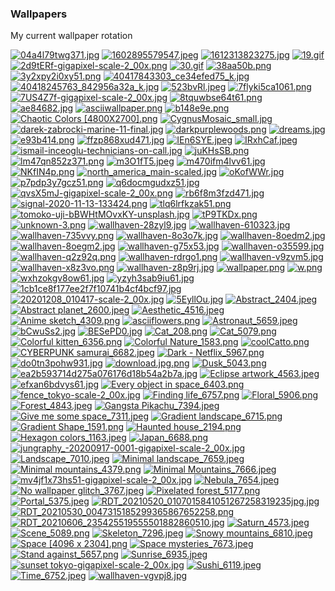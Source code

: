 ### Wallpapers
My current wallpaper rotation

[![04a4l79twg371.jpg](https://raw.githubusercontent.com/ropapermaker/Wallpapers/master/thumbnails/04a4l79twg371.jpg)](https://raw.githubusercontent.com/ropapermaker/Wallpapers/master/papes/04a4l79twg371.jpg)
[![1602895579547.jpeg](https://raw.githubusercontent.com/ropapermaker/Wallpapers/master/thumbnails/1602895579547.jpeg)](https://raw.githubusercontent.com/ropapermaker/Wallpapers/master/papes/1602895579547.jpeg)
[![1612313823275.jpg](https://raw.githubusercontent.com/ropapermaker/Wallpapers/master/thumbnails/1612313823275.jpg)](https://raw.githubusercontent.com/ropapermaker/Wallpapers/master/papes/1612313823275.jpg)
[![19.gif](https://raw.githubusercontent.com/ropapermaker/Wallpapers/master/thumbnails/19.gif)](https://raw.githubusercontent.com/ropapermaker/Wallpapers/master/papes/19.gif)
[![2d9tERf-gigapixel-scale-2_00x.png](https://raw.githubusercontent.com/ropapermaker/Wallpapers/master/thumbnails/2d9tERf-gigapixel-scale-2_00x.png)](https://raw.githubusercontent.com/ropapermaker/Wallpapers/master/papes/2d9tERf-gigapixel-scale-2_00x.png)
[![30.gif](https://raw.githubusercontent.com/ropapermaker/Wallpapers/master/thumbnails/30.gif)](https://raw.githubusercontent.com/ropapermaker/Wallpapers/master/papes/30.gif)
[![38aa50b.png](https://raw.githubusercontent.com/ropapermaker/Wallpapers/master/thumbnails/38aa50b.png)](https://raw.githubusercontent.com/ropapermaker/Wallpapers/master/papes/38aa50b.png)
[![3y2xpy2i0xy51.png](https://raw.githubusercontent.com/ropapermaker/Wallpapers/master/thumbnails/3y2xpy2i0xy51.png)](https://raw.githubusercontent.com/ropapermaker/Wallpapers/master/papes/3y2xpy2i0xy51.png)
[![40417843303_ce34efed75_k.jpg](https://raw.githubusercontent.com/ropapermaker/Wallpapers/master/thumbnails/40417843303_ce34efed75_k.jpg)](https://raw.githubusercontent.com/ropapermaker/Wallpapers/master/papes/40417843303_ce34efed75_k.jpg)
[![40418245763_842956a32a_k.jpg](https://raw.githubusercontent.com/ropapermaker/Wallpapers/master/thumbnails/40418245763_842956a32a_k.jpg)](https://raw.githubusercontent.com/ropapermaker/Wallpapers/master/papes/40418245763_842956a32a_k.jpg)
[![523bvRl.jpeg](https://raw.githubusercontent.com/ropapermaker/Wallpapers/master/thumbnails/523bvRl.jpeg)](https://raw.githubusercontent.com/ropapermaker/Wallpapers/master/papes/523bvRl.jpeg)
[![7flyki5ca1061.png](https://raw.githubusercontent.com/ropapermaker/Wallpapers/master/thumbnails/7flyki5ca1061.png)](https://raw.githubusercontent.com/ropapermaker/Wallpapers/master/papes/7flyki5ca1061.png)
[![7US4Z7f-gigapixel-scale-2_00x.jpg](https://raw.githubusercontent.com/ropapermaker/Wallpapers/master/thumbnails/7US4Z7f-gigapixel-scale-2_00x.jpg)](https://raw.githubusercontent.com/ropapermaker/Wallpapers/master/papes/7US4Z7f-gigapixel-scale-2_00x.jpg)
[![8tquwbse64t61.png](https://raw.githubusercontent.com/ropapermaker/Wallpapers/master/thumbnails/8tquwbse64t61.png)](https://raw.githubusercontent.com/ropapermaker/Wallpapers/master/papes/8tquwbse64t61.png)
[![ae84682.jpg](https://raw.githubusercontent.com/ropapermaker/Wallpapers/master/thumbnails/ae84682.jpg)](https://raw.githubusercontent.com/ropapermaker/Wallpapers/master/papes/ae84682.jpg)
[![asciiwallpaper.png](https://raw.githubusercontent.com/ropapermaker/Wallpapers/master/thumbnails/asciiwallpaper.png)](https://raw.githubusercontent.com/ropapermaker/Wallpapers/master/papes/asciiwallpaper.png)
[![b148e9e.png](https://raw.githubusercontent.com/ropapermaker/Wallpapers/master/thumbnails/b148e9e.png)](https://raw.githubusercontent.com/ropapermaker/Wallpapers/master/papes/b148e9e.png)
[![Chaotic Colors [4800X2700].png](https://raw.githubusercontent.com/ropapermaker/Wallpapers/master/thumbnails/Chaotic%20Colors%20[4800X2700].png)](https://raw.githubusercontent.com/ropapermaker/Wallpapers/master/papes/Chaotic%20Colors%20[4800X2700].png)
[![CygnusMosaic_small.jpg](https://raw.githubusercontent.com/ropapermaker/Wallpapers/master/thumbnails/CygnusMosaic_small.jpg)](https://raw.githubusercontent.com/ropapermaker/Wallpapers/master/papes/CygnusMosaic_small.jpg)
[![darek-zabrocki-marine-11-final.jpg](https://raw.githubusercontent.com/ropapermaker/Wallpapers/master/thumbnails/darek-zabrocki-marine-11-final.jpg)](https://raw.githubusercontent.com/ropapermaker/Wallpapers/master/papes/darek-zabrocki-marine-11-final.jpg)
[![darkpurplewoods.png](https://raw.githubusercontent.com/ropapermaker/Wallpapers/master/thumbnails/darkpurplewoods.png)](https://raw.githubusercontent.com/ropapermaker/Wallpapers/master/papes/darkpurplewoods.png)
[![dreams.jpg](https://raw.githubusercontent.com/ropapermaker/Wallpapers/master/thumbnails/dreams.jpg)](https://raw.githubusercontent.com/ropapermaker/Wallpapers/master/papes/dreams.jpg)
[![e93b414.png](https://raw.githubusercontent.com/ropapermaker/Wallpapers/master/thumbnails/e93b414.png)](https://raw.githubusercontent.com/ropapermaker/Wallpapers/master/papes/e93b414.png)
[![ffzp868xud471.jpg](https://raw.githubusercontent.com/ropapermaker/Wallpapers/master/thumbnails/ffzp868xud471.jpg)](https://raw.githubusercontent.com/ropapermaker/Wallpapers/master/papes/ffzp868xud471.jpg)
[![IEn6SYE.jpeg](https://raw.githubusercontent.com/ropapermaker/Wallpapers/master/thumbnails/IEn6SYE.jpeg)](https://raw.githubusercontent.com/ropapermaker/Wallpapers/master/papes/IEn6SYE.jpeg)
[![IRxhCaf.jpeg](https://raw.githubusercontent.com/ropapermaker/Wallpapers/master/thumbnails/IRxhCaf.jpeg)](https://raw.githubusercontent.com/ropapermaker/Wallpapers/master/papes/IRxhCaf.jpeg)
[![ismail-inceoglu-technicians-on-call.jpg](https://raw.githubusercontent.com/ropapermaker/Wallpapers/master/thumbnails/ismail-inceoglu-technicians-on-call.jpg)](https://raw.githubusercontent.com/ropapermaker/Wallpapers/master/papes/ismail-inceoglu-technicians-on-call.jpg)
[![juKHsSB.png](https://raw.githubusercontent.com/ropapermaker/Wallpapers/master/thumbnails/juKHsSB.png)](https://raw.githubusercontent.com/ropapermaker/Wallpapers/master/papes/juKHsSB.png)
[![lm47qn852z371.png](https://raw.githubusercontent.com/ropapermaker/Wallpapers/master/thumbnails/lm47qn852z371.png)](https://raw.githubusercontent.com/ropapermaker/Wallpapers/master/papes/lm47qn852z371.png)
[![m3O1fT5.jpeg](https://raw.githubusercontent.com/ropapermaker/Wallpapers/master/thumbnails/m3O1fT5.jpeg)](https://raw.githubusercontent.com/ropapermaker/Wallpapers/master/papes/m3O1fT5.jpeg)
[![m470ifm4lvv61.jpg](https://raw.githubusercontent.com/ropapermaker/Wallpapers/master/thumbnails/m470ifm4lvv61.jpg)](https://raw.githubusercontent.com/ropapermaker/Wallpapers/master/papes/m470ifm4lvv61.jpg)
[![NKfIN4p.png](https://raw.githubusercontent.com/ropapermaker/Wallpapers/master/thumbnails/NKfIN4p.png)](https://raw.githubusercontent.com/ropapermaker/Wallpapers/master/papes/NKfIN4p.png)
[![north_america_main-scaled.jpg](https://raw.githubusercontent.com/ropapermaker/Wallpapers/master/thumbnails/north_america_main-scaled.jpg)](https://raw.githubusercontent.com/ropapermaker/Wallpapers/master/papes/north_america_main-scaled.jpg)
[![oKofWWr.jpg](https://raw.githubusercontent.com/ropapermaker/Wallpapers/master/thumbnails/oKofWWr.jpg)](https://raw.githubusercontent.com/ropapermaker/Wallpapers/master/papes/oKofWWr.jpg)
[![p7pdp3y7gcz51.png](https://raw.githubusercontent.com/ropapermaker/Wallpapers/master/thumbnails/p7pdp3y7gcz51.png)](https://raw.githubusercontent.com/ropapermaker/Wallpapers/master/papes/p7pdp3y7gcz51.png)
[![q6docmgudxz51.jpg](https://raw.githubusercontent.com/ropapermaker/Wallpapers/master/thumbnails/q6docmgudxz51.jpg)](https://raw.githubusercontent.com/ropapermaker/Wallpapers/master/papes/q6docmgudxz51.jpg)
[![qvsX5mJ-gigapixel-scale-2_00x.png](https://raw.githubusercontent.com/ropapermaker/Wallpapers/master/thumbnails/qvsX5mJ-gigapixel-scale-2_00x.png)](https://raw.githubusercontent.com/ropapermaker/Wallpapers/master/papes/qvsX5mJ-gigapixel-scale-2_00x.png)
[![rb6f8m3fzd471.jpg](https://raw.githubusercontent.com/ropapermaker/Wallpapers/master/thumbnails/rb6f8m3fzd471.jpg)](https://raw.githubusercontent.com/ropapermaker/Wallpapers/master/papes/rb6f8m3fzd471.jpg)
[![signal-2020-11-13-133424.png](https://raw.githubusercontent.com/ropapermaker/Wallpapers/master/thumbnails/signal-2020-11-13-133424.png)](https://raw.githubusercontent.com/ropapermaker/Wallpapers/master/papes/signal-2020-11-13-133424.png)
[![tlq6lrfkzak51.png](https://raw.githubusercontent.com/ropapermaker/Wallpapers/master/thumbnails/tlq6lrfkzak51.png)](https://raw.githubusercontent.com/ropapermaker/Wallpapers/master/papes/tlq6lrfkzak51.png)
[![tomoko-uji-bBWHtMOvxKY-unsplash.jpg](https://raw.githubusercontent.com/ropapermaker/Wallpapers/master/thumbnails/tomoko-uji-bBWHtMOvxKY-unsplash.jpg)](https://raw.githubusercontent.com/ropapermaker/Wallpapers/master/papes/tomoko-uji-bBWHtMOvxKY-unsplash.jpg)
[![tP9TKDx.png](https://raw.githubusercontent.com/ropapermaker/Wallpapers/master/thumbnails/tP9TKDx.png)](https://raw.githubusercontent.com/ropapermaker/Wallpapers/master/papes/tP9TKDx.png)
[![unknown-3.png](https://raw.githubusercontent.com/ropapermaker/Wallpapers/master/thumbnails/unknown-3.png)](https://raw.githubusercontent.com/ropapermaker/Wallpapers/master/papes/unknown-3.png)
[![wallhaven-28zyl9.jpg](https://raw.githubusercontent.com/ropapermaker/Wallpapers/master/thumbnails/wallhaven-28zyl9.jpg)](https://raw.githubusercontent.com/ropapermaker/Wallpapers/master/papes/wallhaven-28zyl9.jpg)
[![wallhaven-610323.jpg](https://raw.githubusercontent.com/ropapermaker/Wallpapers/master/thumbnails/wallhaven-610323.jpg)](https://raw.githubusercontent.com/ropapermaker/Wallpapers/master/papes/wallhaven-610323.jpg)
[![wallhaven-735vvy.png](https://raw.githubusercontent.com/ropapermaker/Wallpapers/master/thumbnails/wallhaven-735vvy.png)](https://raw.githubusercontent.com/ropapermaker/Wallpapers/master/papes/wallhaven-735vvy.png)
[![wallhaven-8o3o7k.jpg](https://raw.githubusercontent.com/ropapermaker/Wallpapers/master/thumbnails/wallhaven-8o3o7k.jpg)](https://raw.githubusercontent.com/ropapermaker/Wallpapers/master/papes/wallhaven-8o3o7k.jpg)
[![wallhaven-8oedm2.jpg](https://raw.githubusercontent.com/ropapermaker/Wallpapers/master/thumbnails/wallhaven-8oedm2.jpg)](https://raw.githubusercontent.com/ropapermaker/Wallpapers/master/papes/wallhaven-8oedm2.jpg)
[![wallhaven-8oegm2.jpg](https://raw.githubusercontent.com/ropapermaker/Wallpapers/master/thumbnails/wallhaven-8oegm2.jpg)](https://raw.githubusercontent.com/ropapermaker/Wallpapers/master/papes/wallhaven-8oegm2.jpg)
[![wallhaven-g75x53.jpg](https://raw.githubusercontent.com/ropapermaker/Wallpapers/master/thumbnails/wallhaven-g75x53.jpg)](https://raw.githubusercontent.com/ropapermaker/Wallpapers/master/papes/wallhaven-g75x53.jpg)
[![wallhaven-o35599.jpg](https://raw.githubusercontent.com/ropapermaker/Wallpapers/master/thumbnails/wallhaven-o35599.jpg)](https://raw.githubusercontent.com/ropapermaker/Wallpapers/master/papes/wallhaven-o35599.jpg)
[![wallhaven-q2z92q.png](https://raw.githubusercontent.com/ropapermaker/Wallpapers/master/thumbnails/wallhaven-q2z92q.png)](https://raw.githubusercontent.com/ropapermaker/Wallpapers/master/papes/wallhaven-q2z92q.png)
[![wallhaven-rdrgo1.png](https://raw.githubusercontent.com/ropapermaker/Wallpapers/master/thumbnails/wallhaven-rdrgo1.png)](https://raw.githubusercontent.com/ropapermaker/Wallpapers/master/papes/wallhaven-rdrgo1.png)
[![wallhaven-v9zvm5.jpg](https://raw.githubusercontent.com/ropapermaker/Wallpapers/master/thumbnails/wallhaven-v9zvm5.jpg)](https://raw.githubusercontent.com/ropapermaker/Wallpapers/master/papes/wallhaven-v9zvm5.jpg)
[![wallhaven-x8z3vo.png](https://raw.githubusercontent.com/ropapermaker/Wallpapers/master/thumbnails/wallhaven-x8z3vo.png)](https://raw.githubusercontent.com/ropapermaker/Wallpapers/master/papes/wallhaven-x8z3vo.png)
[![wallhaven-z8p9rj.jpg](https://raw.githubusercontent.com/ropapermaker/Wallpapers/master/thumbnails/wallhaven-z8p9rj.jpg)](https://raw.githubusercontent.com/ropapermaker/Wallpapers/master/papes/wallhaven-z8p9rj.jpg)
[![wallpaper.png](https://raw.githubusercontent.com/ropapermaker/Wallpapers/master/thumbnails/wallpaper.png)](https://raw.githubusercontent.com/ropapermaker/Wallpapers/master/papes/wallpaper.png)
[![w.png](https://raw.githubusercontent.com/ropapermaker/Wallpapers/master/thumbnails/w.png)](https://raw.githubusercontent.com/ropapermaker/Wallpapers/master/papes/w.png)
[![wxhzokgv8ow61.jpg](https://raw.githubusercontent.com/ropapermaker/Wallpapers/master/thumbnails/wxhzokgv8ow61.jpg)](https://raw.githubusercontent.com/ropapermaker/Wallpapers/master/papes/wxhzokgv8ow61.jpg)
[![yzyh3sab9iu61.jpg](https://raw.githubusercontent.com/ropapermaker/Wallpapers/master/thumbnails/yzyh3sab9iu61.jpg)](https://raw.githubusercontent.com/ropapermaker/Wallpapers/master/papes/yzyh3sab9iu61.jpg)
[![1cb1ce8f177ee2f7f10741b4cf4bcf97.jpg](https://raw.githubusercontent.com/ropapermaker/Wallpapers/master/thumbnails/1cb1ce8f177ee2f7f10741b4cf4bcf97.jpg)](https://raw.githubusercontent.com/ropapermaker/Wallpapers/master/mobile/1cb1ce8f177ee2f7f10741b4cf4bcf97.jpg)
[![20201208_010417-scale-2_00x.jpg](https://raw.githubusercontent.com/ropapermaker/Wallpapers/master/thumbnails/20201208_010417-scale-2_00x.jpg)](https://raw.githubusercontent.com/ropapermaker/Wallpapers/master/mobile/20201208_010417-scale-2_00x.jpg)
[![5EyllOu.jpg](https://raw.githubusercontent.com/ropapermaker/Wallpapers/master/thumbnails/5EyllOu.jpg)](https://raw.githubusercontent.com/ropapermaker/Wallpapers/master/mobile/5EyllOu.jpg)
[![Abstract_2404.jpeg](https://raw.githubusercontent.com/ropapermaker/Wallpapers/master/thumbnails/Abstract_2404.jpeg)](https://raw.githubusercontent.com/ropapermaker/Wallpapers/master/mobile/Abstract_2404.jpeg)
[![Abstract planet_2600.jpeg](https://raw.githubusercontent.com/ropapermaker/Wallpapers/master/thumbnails/Abstract%20planet_2600.jpeg)](https://raw.githubusercontent.com/ropapermaker/Wallpapers/master/mobile/Abstract%20planet_2600.jpeg)
[![Aesthetic_4516.jpeg](https://raw.githubusercontent.com/ropapermaker/Wallpapers/master/thumbnails/Aesthetic_4516.jpeg)](https://raw.githubusercontent.com/ropapermaker/Wallpapers/master/mobile/Aesthetic_4516.jpeg)
[![Anime sketch_4309.png](https://raw.githubusercontent.com/ropapermaker/Wallpapers/master/thumbnails/Anime%20sketch_4309.png)](https://raw.githubusercontent.com/ropapermaker/Wallpapers/master/mobile/Anime%20sketch_4309.png)
[![asciiflowers.png](https://raw.githubusercontent.com/ropapermaker/Wallpapers/master/thumbnails/asciiflowers.png)](https://raw.githubusercontent.com/ropapermaker/Wallpapers/master/mobile/asciiflowers.png)
[![Astronaut_5659.jpeg](https://raw.githubusercontent.com/ropapermaker/Wallpapers/master/thumbnails/Astronaut_5659.jpeg)](https://raw.githubusercontent.com/ropapermaker/Wallpapers/master/mobile/Astronaut_5659.jpeg)
[![bCwuSs2.jpg](https://raw.githubusercontent.com/ropapermaker/Wallpapers/master/thumbnails/bCwuSs2.jpg)](https://raw.githubusercontent.com/ropapermaker/Wallpapers/master/mobile/bCwuSs2.jpg)
[![BESePD0.jpg](https://raw.githubusercontent.com/ropapermaker/Wallpapers/master/thumbnails/BESePD0.jpg)](https://raw.githubusercontent.com/ropapermaker/Wallpapers/master/mobile/BESePD0.jpg)
[![Cat_208.png](https://raw.githubusercontent.com/ropapermaker/Wallpapers/master/thumbnails/Cat_208.png)](https://raw.githubusercontent.com/ropapermaker/Wallpapers/master/mobile/Cat_208.png)
[![Cat_5079.png](https://raw.githubusercontent.com/ropapermaker/Wallpapers/master/thumbnails/Cat_5079.png)](https://raw.githubusercontent.com/ropapermaker/Wallpapers/master/mobile/Cat_5079.png)
[![Colorful kitten_6356.png](https://raw.githubusercontent.com/ropapermaker/Wallpapers/master/thumbnails/Colorful%20kitten_6356.png)](https://raw.githubusercontent.com/ropapermaker/Wallpapers/master/mobile/Colorful%20kitten_6356.png)
[![Colorful Nature_1583.png](https://raw.githubusercontent.com/ropapermaker/Wallpapers/master/thumbnails/Colorful%20Nature_1583.png)](https://raw.githubusercontent.com/ropapermaker/Wallpapers/master/mobile/Colorful%20Nature_1583.png)
[![coolCatto.png](https://raw.githubusercontent.com/ropapermaker/Wallpapers/master/thumbnails/coolCatto.png)](https://raw.githubusercontent.com/ropapermaker/Wallpapers/master/mobile/coolCatto.png)
[![CYBERPUNK samurai_6682.jpeg](https://raw.githubusercontent.com/ropapermaker/Wallpapers/master/thumbnails/CYBERPUNK%20samurai_6682.jpeg)](https://raw.githubusercontent.com/ropapermaker/Wallpapers/master/mobile/CYBERPUNK%20samurai_6682.jpeg)
[![Dark - Netflix_5967.png](https://raw.githubusercontent.com/ropapermaker/Wallpapers/master/thumbnails/Dark%20-%20Netflix_5967.png)](https://raw.githubusercontent.com/ropapermaker/Wallpapers/master/mobile/Dark%20-%20Netflix_5967.png)
[![do0tn3pohw931.jpg](https://raw.githubusercontent.com/ropapermaker/Wallpapers/master/thumbnails/do0tn3pohw931.jpg)](https://raw.githubusercontent.com/ropapermaker/Wallpapers/master/mobile/do0tn3pohw931.jpg)
[![download.jpg.png](https://raw.githubusercontent.com/ropapermaker/Wallpapers/master/thumbnails/download.jpg.png)](https://raw.githubusercontent.com/ropapermaker/Wallpapers/master/mobile/download.jpg.png)
[![Dusk_5043.png](https://raw.githubusercontent.com/ropapermaker/Wallpapers/master/thumbnails/Dusk_5043.png)](https://raw.githubusercontent.com/ropapermaker/Wallpapers/master/mobile/Dusk_5043.png)
[![ea2b593714d275a076176d18b54a2b7a.jpg](https://raw.githubusercontent.com/ropapermaker/Wallpapers/master/thumbnails/ea2b593714d275a076176d18b54a2b7a.jpg)](https://raw.githubusercontent.com/ropapermaker/Wallpapers/master/mobile/ea2b593714d275a076176d18b54a2b7a.jpg)
[![Eclipse artwork_4563.jpeg](https://raw.githubusercontent.com/ropapermaker/Wallpapers/master/thumbnails/Eclipse%20artwork_4563.jpeg)](https://raw.githubusercontent.com/ropapermaker/Wallpapers/master/mobile/Eclipse%20artwork_4563.jpeg)
[![efxan6bdvys61.jpg](https://raw.githubusercontent.com/ropapermaker/Wallpapers/master/thumbnails/efxan6bdvys61.jpg)](https://raw.githubusercontent.com/ropapermaker/Wallpapers/master/mobile/efxan6bdvys61.jpg)
[![Every object in space_6403.png](https://raw.githubusercontent.com/ropapermaker/Wallpapers/master/thumbnails/Every%20object%20in%20space_6403.png)](https://raw.githubusercontent.com/ropapermaker/Wallpapers/master/mobile/Every%20object%20in%20space_6403.png)
[![fence_tokyo-scale-2_00x.jpg](https://raw.githubusercontent.com/ropapermaker/Wallpapers/master/thumbnails/fence_tokyo-scale-2_00x.jpg)](https://raw.githubusercontent.com/ropapermaker/Wallpapers/master/mobile/fence_tokyo-scale-2_00x.jpg)
[![Finding life_6757.png](https://raw.githubusercontent.com/ropapermaker/Wallpapers/master/thumbnails/Finding%20life_6757.png)](https://raw.githubusercontent.com/ropapermaker/Wallpapers/master/mobile/Finding%20life_6757.png)
[![Floral_5906.png](https://raw.githubusercontent.com/ropapermaker/Wallpapers/master/thumbnails/Floral_5906.png)](https://raw.githubusercontent.com/ropapermaker/Wallpapers/master/mobile/Floral_5906.png)
[![Forest_4843.jpeg](https://raw.githubusercontent.com/ropapermaker/Wallpapers/master/thumbnails/Forest_4843.jpeg)](https://raw.githubusercontent.com/ropapermaker/Wallpapers/master/mobile/Forest_4843.jpeg)
[![Gangsta Pikachu_7394.jpeg](https://raw.githubusercontent.com/ropapermaker/Wallpapers/master/thumbnails/Gangsta%20Pikachu_7394.jpeg)](https://raw.githubusercontent.com/ropapermaker/Wallpapers/master/mobile/Gangsta%20Pikachu_7394.jpeg)
[![Give me some space_7311.jpeg](https://raw.githubusercontent.com/ropapermaker/Wallpapers/master/thumbnails/Give%20me%20some%20space_7311.jpeg)](https://raw.githubusercontent.com/ropapermaker/Wallpapers/master/mobile/Give%20me%20some%20space_7311.jpeg)
[![Gradient landscape_6715.png](https://raw.githubusercontent.com/ropapermaker/Wallpapers/master/thumbnails/Gradient%20landscape_6715.png)](https://raw.githubusercontent.com/ropapermaker/Wallpapers/master/mobile/Gradient%20landscape_6715.png)
[![Gradient Shape_1591.png](https://raw.githubusercontent.com/ropapermaker/Wallpapers/master/thumbnails/Gradient%20Shape_1591.png)](https://raw.githubusercontent.com/ropapermaker/Wallpapers/master/mobile/Gradient%20Shape_1591.png)
[![Haunted house_2194.png](https://raw.githubusercontent.com/ropapermaker/Wallpapers/master/thumbnails/Haunted%20house_2194.png)](https://raw.githubusercontent.com/ropapermaker/Wallpapers/master/mobile/Haunted%20house_2194.png)
[![Hexagon colors_1163.jpeg](https://raw.githubusercontent.com/ropapermaker/Wallpapers/master/thumbnails/Hexagon%20colors_1163.jpeg)](https://raw.githubusercontent.com/ropapermaker/Wallpapers/master/mobile/Hexagon%20colors_1163.jpeg)
[![Japan_6688.png](https://raw.githubusercontent.com/ropapermaker/Wallpapers/master/thumbnails/Japan_6688.png)](https://raw.githubusercontent.com/ropapermaker/Wallpapers/master/mobile/Japan_6688.png)
[![jungraphy_-20200917-0001-gigapixel-scale-2_00x.jpg](https://raw.githubusercontent.com/ropapermaker/Wallpapers/master/thumbnails/jungraphy_-20200917-0001-gigapixel-scale-2_00x.jpg)](https://raw.githubusercontent.com/ropapermaker/Wallpapers/master/mobile/jungraphy_-20200917-0001-gigapixel-scale-2_00x.jpg)
[![Landscape_7010.jpeg](https://raw.githubusercontent.com/ropapermaker/Wallpapers/master/thumbnails/Landscape_7010.jpeg)](https://raw.githubusercontent.com/ropapermaker/Wallpapers/master/mobile/Landscape_7010.jpeg)
[![Minimal landscape_7659.jpeg](https://raw.githubusercontent.com/ropapermaker/Wallpapers/master/thumbnails/Minimal%20landscape_7659.jpeg)](https://raw.githubusercontent.com/ropapermaker/Wallpapers/master/mobile/Minimal%20landscape_7659.jpeg)
[![Minimal mountains_4379.png](https://raw.githubusercontent.com/ropapermaker/Wallpapers/master/thumbnails/Minimal%20mountains_4379.png)](https://raw.githubusercontent.com/ropapermaker/Wallpapers/master/mobile/Minimal%20mountains_4379.png)
[![Minimal Mountains_7666.jpeg](https://raw.githubusercontent.com/ropapermaker/Wallpapers/master/thumbnails/Minimal%20Mountains_7666.jpeg)](https://raw.githubusercontent.com/ropapermaker/Wallpapers/master/mobile/Minimal%20Mountains_7666.jpeg)
[![mv4jf1x73hs51-gigapixel-scale-2_00x.jpg](https://raw.githubusercontent.com/ropapermaker/Wallpapers/master/thumbnails/mv4jf1x73hs51-gigapixel-scale-2_00x.jpg)](https://raw.githubusercontent.com/ropapermaker/Wallpapers/master/mobile/mv4jf1x73hs51-gigapixel-scale-2_00x.jpg)
[![Nebula_7654.jpeg](https://raw.githubusercontent.com/ropapermaker/Wallpapers/master/thumbnails/Nebula_7654.jpeg)](https://raw.githubusercontent.com/ropapermaker/Wallpapers/master/mobile/Nebula_7654.jpeg)
[![No wallpaper glitch_3767.jpeg](https://raw.githubusercontent.com/ropapermaker/Wallpapers/master/thumbnails/No%20wallpaper%20glitch_3767.jpeg)](https://raw.githubusercontent.com/ropapermaker/Wallpapers/master/mobile/No%20wallpaper%20glitch_3767.jpeg)
[![Pixelated forest_5177.png](https://raw.githubusercontent.com/ropapermaker/Wallpapers/master/thumbnails/Pixelated%20forest_5177.png)](https://raw.githubusercontent.com/ropapermaker/Wallpapers/master/mobile/Pixelated%20forest_5177.png)
[![Portal_5375.jpeg](https://raw.githubusercontent.com/ropapermaker/Wallpapers/master/thumbnails/Portal_5375.jpeg)](https://raw.githubusercontent.com/ropapermaker/Wallpapers/master/mobile/Portal_5375.jpeg)
[![RDT_20210520_0107015841051267258319235jpg.jpg](https://raw.githubusercontent.com/ropapermaker/Wallpapers/master/thumbnails/RDT_20210520_0107015841051267258319235jpg.jpg)](https://raw.githubusercontent.com/ropapermaker/Wallpapers/master/mobile/RDT_20210520_0107015841051267258319235jpg.jpg)
[![RDT_20210530_0047315185299365867652258.png](https://raw.githubusercontent.com/ropapermaker/Wallpapers/master/thumbnails/RDT_20210530_0047315185299365867652258.png)](https://raw.githubusercontent.com/ropapermaker/Wallpapers/master/mobile/RDT_20210530_0047315185299365867652258.png)
[![RDT_20210606_235425519555501882860510.jpg](https://raw.githubusercontent.com/ropapermaker/Wallpapers/master/thumbnails/RDT_20210606_235425519555501882860510.jpg)](https://raw.githubusercontent.com/ropapermaker/Wallpapers/master/mobile/RDT_20210606_235425519555501882860510.jpg)
[![Saturn_4573.jpeg](https://raw.githubusercontent.com/ropapermaker/Wallpapers/master/thumbnails/Saturn_4573.jpeg)](https://raw.githubusercontent.com/ropapermaker/Wallpapers/master/mobile/Saturn_4573.jpeg)
[![Scene_5089.png](https://raw.githubusercontent.com/ropapermaker/Wallpapers/master/thumbnails/Scene_5089.png)](https://raw.githubusercontent.com/ropapermaker/Wallpapers/master/mobile/Scene_5089.png)
[![Skeleton_7296.jpeg](https://raw.githubusercontent.com/ropapermaker/Wallpapers/master/thumbnails/Skeleton_7296.jpeg)](https://raw.githubusercontent.com/ropapermaker/Wallpapers/master/mobile/Skeleton_7296.jpeg)
[![Snowy mountains_6810.jpeg](https://raw.githubusercontent.com/ropapermaker/Wallpapers/master/thumbnails/Snowy%20mountains_6810.jpeg)](https://raw.githubusercontent.com/ropapermaker/Wallpapers/master/mobile/Snowy%20mountains_6810.jpeg)
[![Space [4096 x 2304].png](https://raw.githubusercontent.com/ropapermaker/Wallpapers/master/thumbnails/Space%20[4096%20x%202304].png)](https://raw.githubusercontent.com/ropapermaker/Wallpapers/master/mobile/Space%20[4096%20x%202304].png)
[![Space mysteries_7673.jpeg](https://raw.githubusercontent.com/ropapermaker/Wallpapers/master/thumbnails/Space%20mysteries_7673.jpeg)](https://raw.githubusercontent.com/ropapermaker/Wallpapers/master/mobile/Space%20mysteries_7673.jpeg)
[![Stand against_5657.png](https://raw.githubusercontent.com/ropapermaker/Wallpapers/master/thumbnails/Stand%20against_5657.png)](https://raw.githubusercontent.com/ropapermaker/Wallpapers/master/mobile/Stand%20against_5657.png)
[![Sunrise_6935.jpeg](https://raw.githubusercontent.com/ropapermaker/Wallpapers/master/thumbnails/Sunrise_6935.jpeg)](https://raw.githubusercontent.com/ropapermaker/Wallpapers/master/mobile/Sunrise_6935.jpeg)
[![sunset tokyo-gigapixel-scale-2_00x.jpg](https://raw.githubusercontent.com/ropapermaker/Wallpapers/master/thumbnails/sunset%20tokyo-gigapixel-scale-2_00x.jpg)](https://raw.githubusercontent.com/ropapermaker/Wallpapers/master/mobile/sunset%20tokyo-gigapixel-scale-2_00x.jpg)
[![Sushi_6119.jpeg](https://raw.githubusercontent.com/ropapermaker/Wallpapers/master/thumbnails/Sushi_6119.jpeg)](https://raw.githubusercontent.com/ropapermaker/Wallpapers/master/mobile/Sushi_6119.jpeg)
[![Time_6752.jpeg](https://raw.githubusercontent.com/ropapermaker/Wallpapers/master/thumbnails/Time_6752.jpeg)](https://raw.githubusercontent.com/ropapermaker/Wallpapers/master/mobile/Time_6752.jpeg)
[![wallhaven-vgvpj8.jpg](https://raw.githubusercontent.com/ropapermaker/Wallpapers/master/thumbnails/wallhaven-vgvpj8.jpg)](https://raw.githubusercontent.com/ropapermaker/Wallpapers/master/mobile/wallhaven-vgvpj8.jpg)
